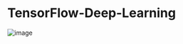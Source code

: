 # TensorFlow-Deep-Learning
![image](https://user-images.githubusercontent.com/65159180/227791869-570e30bf-b594-4560-a5cb-fff11a637eca.png)
